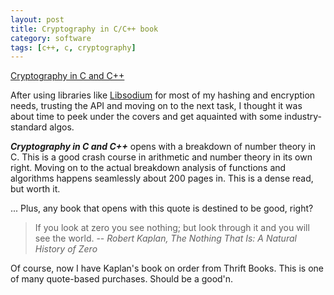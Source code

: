 ```yaml
---
layout: post
title: Cryptography in C/C++ book
category: software
tags: [c++, c, cryptography]
---
```



<a target="_blank" href="https://www.amazon.com/gp/product/1430250984/ref=as_li_tl?ie=UTF8&camp=1789&creative=9325&creativeASIN=1430250984&linkCode=as2&tag=67hz-20&linkId=37a05b4909da82b866459d8f8bb1701f">Cryptography in C and C++</a><img src="//ir-na.amazon-adsystem.com/e/ir?t=67hz-20&l=am2&o=1&a=1430250984" width="1" height="1" border="0" alt="" style="border:none !important; margin:0px !important;" />


After using libraries like [Libsodium](https://download.libsodium.org/doc) for most of my hashing and encryption needs, trusting the API and moving on to the next task, I thought it was about time to peek under the covers and get aquainted with some industry-standard algos. 

***Cryptography in C and C++*** opens with a breakdown of number theory in C. This is a good crash course in arithmetic and number theory in its own right. Moving on to the actual breakdown analysis of functions and algorithms happens seamlessly about 200 pages in. This is a dense read, but worth it.


... Plus, any book that opens with this quote is destined to be good, right?

> If you look at zero you see nothing; but look through it and you will see the world.
> -- <cite>Robert Kaplan, The Nothing That Is: A Natural History of Zero</cite>

Of course, now I have Kaplan's book on order from Thrift Books. This is one of many quote-based purchases. Should be a good'n.

